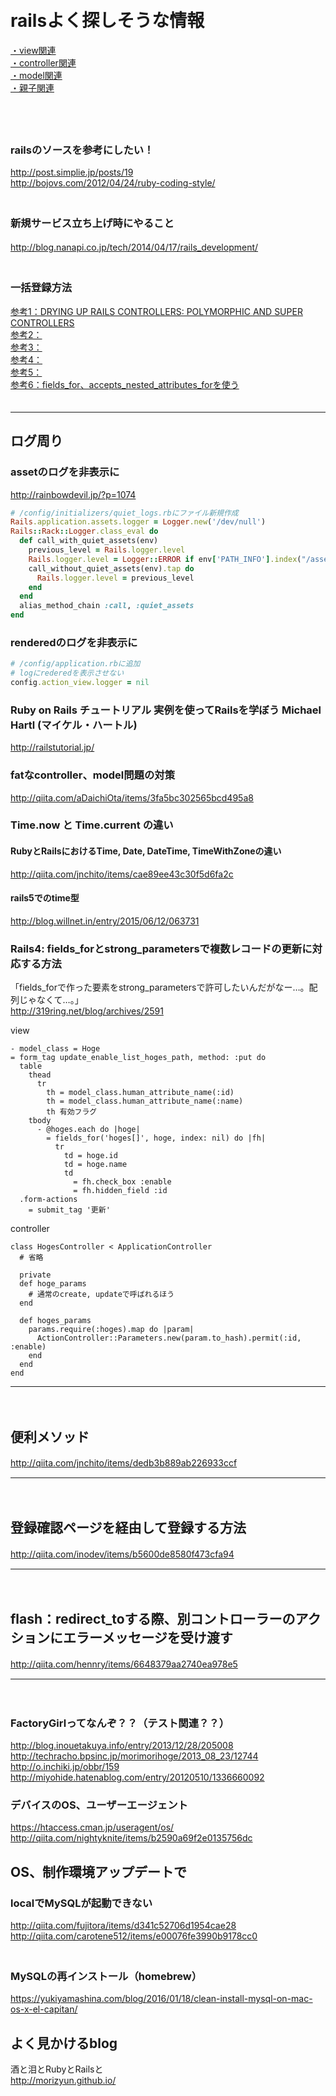 
　  
# railsよく探しそうな情報

> 
[・view関連](https://github.com/IsabellaAzu/memo/blob/master/Rails/rails_88_1_view.md)  
[・controller関連](https://github.com/IsabellaAzu/memo/blob/master/Rails/rails_88_2_controller.md)  
[・model関連](https://github.com/IsabellaAzu/memo/blob/master/Rails/rails_88_3_model.md)  
[・親子関連](https://github.com/IsabellaAzu/memo/blob/master/Rails/rails_88_4_親子関連.md)  

　  
　  
### railsのソースを参考にしたい！
http://post.simplie.jp/posts/19  
http://bojovs.com/2012/04/24/ruby-coding-style/  
　  
### 新規サービス立ち上げ時にやること
http://blog.nanapi.co.jp/tech/2014/04/17/rails_development/
　  
　  
### 一括登録方法
[参考1：DRYING UP RAILS CONTROLLERS: POLYMORPHIC AND SUPER CONTROLLERS](http://rails.densan-labs.net/form/bulk_registration_form.html)  
[参考2：](http://j-caw.co.jp/blog/?p=1590)  
[参考3：](http://j-caw.co.jp/blog/?p=1415)  
[参考4：](http://qiita.com/hiroki_y/items/377a5b8bc2e1b7e1a3f4)  
[参考5：](http://ja.stackoverflow.com/questions/22697/rails%E3%81%AEscaffold-controller%E3%81%A7%E8%A4%87%E6%95%B0%E8%A1%8C%E3%82%92%E4%B8%80%E6%B0%97%E3%81%ABcreate%E3%81%99%E3%82%8B%E6%96%B9%E6%B3%95)  
[参考6：fields_for、accepts_nested_attributes_forを使う](http://archive.aerial.st/archive/2011/06/11/insert-has-many-relations)
　  
　  
- - - 
## ログ周り
### assetのログを非表示に
http://rainbowdevil.jp/?p=1074
```Ruby
# /config/initializers/quiet_logs.rbにファイル新規作成
Rails.application.assets.logger = Logger.new('/dev/null') 
Rails::Rack::Logger.class_eval do
  def call_with_quiet_assets(env)
    previous_level = Rails.logger.level
    Rails.logger.level = Logger::ERROR if env['PATH_INFO'].index("/assets/") == 0
    call_without_quiet_assets(env).tap do
      Rails.logger.level = previous_level
    end
  end
  alias_method_chain :call, :quiet_assets
end
```

### renderedのログを非表示に
```Ruby
# /config/application.rbに追加
# logにrederedを表示させない
config.action_view.logger = nil
```

### Ruby on Rails チュートリアル 実例を使ってRailsを学ぼう Michael Hartl (マイケル・ハートル)  
http://railstutorial.jp/  


### fatなcontroller、model問題の対策
http://qiita.com/aDaichiOta/items/3fa5bc302565bcd495a8


### Time.now と Time.current の違い

#### RubyとRailsにおけるTime, Date, DateTime, TimeWithZoneの違い
http://qiita.com/jnchito/items/cae89ee43c30f5d6fa2c

#### rails5でのtime型
http://blog.willnet.in/entry/2015/06/12/063731

   
### Rails4: fields_forとstrong_parametersで複数レコードの更新に対応する方法  
「fields_forで作った要素をstrong_parametersで許可したいんだがなー…。配列じゃなくて…。」  
http://319ring.net/blog/archives/2591   

view  
```
- model_class = Hoge
= form_tag update_enable_list_hoges_path, method: :put do
  table
    thead
      tr
        th = model_class.human_attribute_name(:id)
        th = model_class.human_attribute_name(:name)
        th 有効フラグ
    tbody
      - @hoges.each do |hoge|
        = fields_for('hoges[]', hoge, index: nil) do |fh|
          tr
            td = hoge.id
            td = hoge.name
            td
              = fh.check_box :enable
              = fh.hidden_field :id
  .form-actions
    = submit_tag '更新'
```

controller  
```
class HogesController < ApplicationController
  # 省略
 
  private
  def hoge_params
    # 通常のcreate, updateで呼ばれるほう
  end
 
  def hoges_params
    params.require(:hoges).map do |param|
      ActionController::Parameters.new(param.to_hash).permit(:id, :enable)
    end
  end
end
```

- - -
　  
## 便利メソッド
http://qiita.com/jnchito/items/dedb3b889ab226933ccf
　  
- - -
　  
## 登録確認ページを経由して登録する方法
http://qiita.com/inodev/items/b5600de8580f473cfa94
　  
- - -
　  
## flash：redirect_toする際、別コントローラーのアクションにエラーメッセージを受け渡す
http://qiita.com/hennry/items/6648379aa2740ea978e5
　  
- - -
　  
### FactoryGirlってなんぞ？？（テスト関連？？）
http://blog.inouetakuya.info/entry/2013/12/28/205008  
http://techracho.bpsinc.jp/morimorihoge/2013_08_23/12744  
http://o.inchiki.jp/obbr/159  
http://miyohide.hatenablog.com/entry/20120510/1336660092  


### デバイスのOS、ユーザーエージェント
https://htaccess.cman.jp/useragent/os/  
http://qiita.com/nightyknite/items/b2590a69f2e0135756dc  


## OS、制作環境アップデートで
### localでMySQLが起動できない
http://qiita.com/fujitora/items/d341c52706d1954cae28  
http://qiita.com/carotene512/items/e00076fe3990b9178cc0  
　  
### MySQLの再インストール（homebrew）
https://yukiyamashina.com/blog/2016/01/18/clean-install-mysql-on-mac-os-x-el-capitan/  


## よく見かけるblog

酒と泪とRubyとRailsと  
http://morizyun.github.io/
